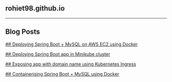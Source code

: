 ## rohiet98.github.io

---

## Blog Posts


[## Deploying Spring Boot + MySQL on AWS EC2 using Docker](SprintBootAWS.md)

[## Deploying Spring Boot app in Minikube cluster](SprintBootMinikube.md)

[## Exposing app with domain name using Kubernetes Ingress](KubernetesIngress.md)

[## Containerising Spring Boot + MySQL using Docker](SprintBootMySQLDocker.md)
